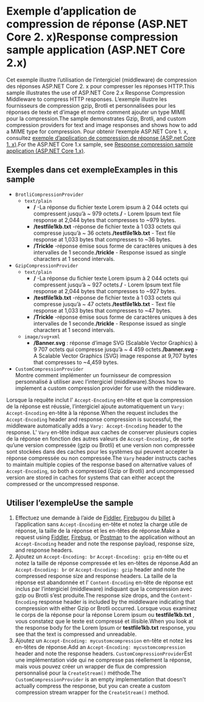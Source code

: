 # <a name="response-compression-sample-application-aspnet-core-2x"></a><span data-ttu-id="53201-101">Exemple d’application de compression de réponse (ASP.NET Core 2. x)</span><span class="sxs-lookup"><span data-stu-id="53201-101">Response compression sample application (ASP.NET Core 2.x)</span></span>

<span data-ttu-id="53201-102">Cet exemple illustre l’utilisation de l’intergiciel (middleware) de compression des réponses ASP.NET Core 2. x pour compresser les réponses HTTP.</span><span class="sxs-lookup"><span data-stu-id="53201-102">This sample illustrates the use of ASP.NET Core 2.x Response Compression Middleware to compress HTTP responses.</span></span> <span data-ttu-id="53201-103">L’exemple illustre les fournisseurs de compression gzip, Brotli et personnalisées pour les réponses de texte et d’image et montre comment ajouter un type MIME pour la compression.</span><span class="sxs-lookup"><span data-stu-id="53201-103">The sample demonstrates Gzip, Brotli, and custom compression providers for text and image responses and shows how to add a MIME type for compression.</span></span> <span data-ttu-id="53201-104">Pour obtenir l’exemple ASP.NET Core 1. x, consultez [exemple d’application de compression de réponse (ASP.net Core 1. x)](https://github.com/dotnet/AspNetCore.Docs/tree/main/aspnetcore/performance/response-compression/samples/1.x).</span><span class="sxs-lookup"><span data-stu-id="53201-104">For the ASP.NET Core 1.x sample, see [Response compression sample application (ASP.NET Core 1.x)](https://github.com/dotnet/AspNetCore.Docs/tree/main/aspnetcore/performance/response-compression/samples/1.x).</span></span>

## <a name="examples-in-this-sample"></a><span data-ttu-id="53201-105">Exemples dans cet exemple</span><span class="sxs-lookup"><span data-stu-id="53201-105">Examples in this sample</span></span>

* `BrotliCompressionProvider`
  * `text/plain`
    * <span data-ttu-id="53201-106">**/** -La réponse du fichier texte Lorem ipsum à 2 044 octets qui compressent jusqu’à ~ 979 octets.</span><span class="sxs-lookup"><span data-stu-id="53201-106">**/** - Lorem Ipsum text file response at 2,044 bytes that compresses to ~979 bytes.</span></span>
    * <span data-ttu-id="53201-107">**/testfile1kb.txt** -réponse de fichier texte à 1 033 octets qui compresse jusqu’à ~ 36 octets.</span><span class="sxs-lookup"><span data-stu-id="53201-107">**/testfile1kb.txt** - Text file response at 1,033 bytes that compresses to ~36 bytes.</span></span>
    * <span data-ttu-id="53201-108">**/Trickle** -réponse émise sous forme de caractères uniques à des intervalles de 1 seconde.</span><span class="sxs-lookup"><span data-stu-id="53201-108">**/trickle** - Response issued as single characters at 1 second intervals.</span></span>
* `GzipCompressionProvider`
  * `text/plain`
    * <span data-ttu-id="53201-109">**/** -La réponse du fichier texte Lorem ipsum à 2 044 octets qui compressent jusqu’à ~ 927 octets.</span><span class="sxs-lookup"><span data-stu-id="53201-109">**/** - Lorem Ipsum text file response at 2,044 bytes that compresses to ~927 bytes.</span></span>
    * <span data-ttu-id="53201-110">**/testfile1kb.txt** -réponse de fichier texte à 1 033 octets qui compresse jusqu’à ~ 47 octets.</span><span class="sxs-lookup"><span data-stu-id="53201-110">**/testfile1kb.txt** - Text file response at 1,033 bytes that compresses to ~47 bytes.</span></span>
    * <span data-ttu-id="53201-111">**/Trickle** -réponse émise sous forme de caractères uniques à des intervalles de 1 seconde.</span><span class="sxs-lookup"><span data-stu-id="53201-111">**/trickle** - Response issued as single characters at 1 second intervals.</span></span>
  * `image/svg+xml`
    * <span data-ttu-id="53201-112">**/Banner.svg** : réponse d’image SVG (Scalable Vector Graphics) à 9 707 octets qui compresse jusqu’à ~ 4 459 octets.</span><span class="sxs-lookup"><span data-stu-id="53201-112">**/banner.svg** - A Scalable Vector Graphics (SVG) image response at 9,707 bytes that compresses to ~4,459 bytes.</span></span>
* `CustomCompressionProvider`<br><span data-ttu-id="53201-113">Montre comment implémenter un fournisseur de compression personnalisé à utiliser avec l’intergiciel (middleware).</span><span class="sxs-lookup"><span data-stu-id="53201-113">Shows how to implement a custom compression provider for use with the middleware.</span></span>

<span data-ttu-id="53201-114">Lorsque la requête inclut l' `Accept-Encoding` en-tête et que la compression de la réponse est réussie, l’intergiciel ajoute automatiquement un `Vary: Accept-Encoding` en-tête à la réponse.</span><span class="sxs-lookup"><span data-stu-id="53201-114">When the request includes the `Accept-Encoding` header and response compression is successful, the middleware automatically adds a `Vary: Accept-Encoding` header to the response.</span></span> <span data-ttu-id="53201-115">L' `Vary` en-tête indique aux caches de conserver plusieurs copies de la réponse en fonction des autres valeurs de `Accept-Encoding` , de sorte qu’une version compressée (gzip ou Brotli) et une version non compressée sont stockées dans des caches pour les systèmes qui peuvent accepter la réponse compressée ou non compressée.</span><span class="sxs-lookup"><span data-stu-id="53201-115">The `Vary` header instructs caches to maintain multiple copies of the response based on alternative values of `Accept-Encoding`, so both a compressed (Gzip or Brotli) and uncompressed version are stored in caches for systems that can either accept the compressed or the uncompressed response.</span></span>

## <a name="use-the-sample"></a><span data-ttu-id="53201-116">Utiliser l’exemple</span><span class="sxs-lookup"><span data-stu-id="53201-116">Use the sample</span></span>

1. <span data-ttu-id="53201-117">Effectuez une demande à l’aide de [Fiddler](https://www.telerik.com/fiddler), [Firebug](https://getfirebug.com/)ou du [billet](https://www.getpostman.com/) à l’application sans `Accept-Encoding` en-tête et notez la charge utile de réponse, la taille de la réponse et les en-têtes de réponse.</span><span class="sxs-lookup"><span data-stu-id="53201-117">Make a request using [Fiddler](https://www.telerik.com/fiddler), [Firebug](https://getfirebug.com/), or [Postman](https://www.getpostman.com/) to the application without an `Accept-Encoding` header and note the response payload, response size, and response headers.</span></span>
1. <span data-ttu-id="53201-118">Ajoutez un `Accept-Encoding: br` `Accept-Encoding: gzip` en-tête ou et notez la taille de réponse compressée et les en-têtes de réponse.</span><span class="sxs-lookup"><span data-stu-id="53201-118">Add an `Accept-Encoding: br` or `Accept-Encoding: gzip` header and note the compressed response size and response headers.</span></span> <span data-ttu-id="53201-119">La taille de la réponse est abandonnée et l' `Content-Encoding` en-tête de réponse est inclus par l’intergiciel (middleware) indiquant que la compression avec gzip ou Brotli s’est produite.</span><span class="sxs-lookup"><span data-stu-id="53201-119">The response size drops, and the `Content-Encoding` response header is included by the middleware indicating that compression with either Gzip or Brotli occurred.</span></span> <span data-ttu-id="53201-120">Lorsque vous examinez le corps de la réponse pour la réponse Lorem ipsum ou **testfile1kb.txt** , vous constatez que le texte est compressé et illisible.</span><span class="sxs-lookup"><span data-stu-id="53201-120">When you look at the response body for the Lorem Ipsum or **testfile1kb.txt** response, you see that the text is compressed and unreadable.</span></span>
1. <span data-ttu-id="53201-121">Ajoutez un `Accept-Encoding: mycustomcompression` en-tête et notez les en-têtes de réponse.</span><span class="sxs-lookup"><span data-stu-id="53201-121">Add an `Accept-Encoding: mycustomcompression` header and note the response headers.</span></span> <span data-ttu-id="53201-122">`CustomCompressionProvider`Est une implémentation vide qui ne compresse pas réellement la réponse, mais vous pouvez créer un wrapper de flux de compression personnalisé pour la `CreateStream()` méthode.</span><span class="sxs-lookup"><span data-stu-id="53201-122">The `CustomCompressionProvider` is an empty implementation that doesn't actually compress the response, but you can create a custom compression stream wrapper for the `CreateStream()` method.</span></span>
